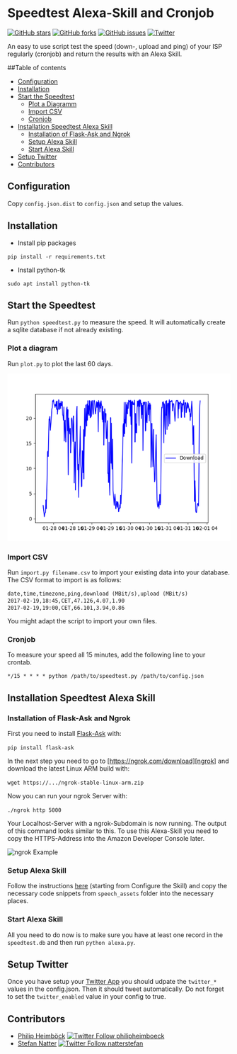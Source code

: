 # Speedtest Alexa-Skill and Cronjob

[![GitHub stars](https://img.shields.io/github/stars/philipheimboeck/speedtest.svg)](https://github.com/philipheimboeck/speedtes/stargazers)
[![GitHub forks](https://img.shields.io/github/forks/philipheimboeck/speedtest.svg)](https://github.com/philipheimboeck/speedtest/network)
[![GitHub issues](https://img.shields.io/github/issues/philipheimboeck/speedtest.svg)](https://github.com/philipheimboeck/speedtest/issues)
[![Twitter](https://img.shields.io/twitter/url/https/github.com/philipheimboeck/speedtest.svg?style=social)](https://twitter.com/intent/tweet?text=https://github.com/philipheimboeck/speedtest)

An easy to use script test the speed (down-, upload and ping) of your ISP regularly (cronjob) and return the results with an Alexa Skill.

##Table of contents

  * [Configuration](#configuration)
  * [Installation](#installation)
  * [Start the Speedtest](#start-the-speedtest)
    * [Plot a Diagramm](#plot-a-diagram)
    * [Import CSV](#import-csv)
    * [Cronjob](#cronjob)
  * [Installation Speedtest Alexa Skill](#installation-speedtest-alexa-skill)
    * [Installation of Flask-Ask and Ngrok](#installation-of-flask-ask-and-ngrok)
    * [Setup Alexa Skill](#setup-alexa-skill)
    * [Start Alexa Skill](#start-alexa-skill) 
  * [Setup Twitter](#setup-twitter)
  * [Contributors](#contributors)

## Configuration

Copy `config.json.dist` to `config.json` and setup the values.

## Installation

* Install pip packages

```
pip install -r requirements.txt
```

* Install python-tk

```
sudo apt install python-tk
```

## Start the Speedtest

Run `python speedtest.py` to measure the speed.
It will automatically create a sqlite database if not already existing.

### Plot a diagram

Run `plot.py` to plot the last 60 days.

![Example Plot](doc/images/example.png)

### Import CSV

Run `import.py filename.csv` to import your existing data into your database.
The CSV format to import is as follows:

```csv
date,time,timezone,ping,download (MBit/s),upload (MBit/s)
2017-02-19,18:45,CET,47.126,4.07,1.90
2017-02-19,19:00,CET,66.101,3.94,0.86
```

You might adapt the script to import your own files.

### Cronjob

To measure your speed all 15 minutes, add the following line to your crontab.

```
*/15 * * * * python /path/to/speedtest.py /path/to/config.json
```

## Installation Speedtest Alexa Skill

### Installation of Flask-Ask and Ngrok

First you need to install [Flask-Ask][flaskask] with:

`pip install flask-ask`

In the next step you need to go to [https://ngrok.com/download][ngrok] and download the latest Linux ARM build with:

`wget https://.../ngrok-stable-linux-arm.zip`

Now you can run your ngrok Server with:

`./ngrok http 5000`

Your Localhost-Server with a ngrok-Subdomain is now running. The output of this command looks similar to this. To use this Alexa-Skill you need to copy the HTTPS-Address into the Amazon Developer Console later.

![ngrok Example](http://i.imgur.com/G4ArV3V.png)

### Setup Alexa Skill

Follow the instructions [here][alexadocu] (starting from Configure the Skill) and copy the necessary code snippets from `speech_assets` folder into the necessary places.

### Start Alexa Skill

All you need to do now is to make sure you have at least one record in the `speedtest.db` and then run `python alexa.py`.

## Setup Twitter

Once you have setup your [Twitter App][twitterApp] you should udpate the `twitter_*` values in the config.json. Then it should tweet automatically. Do not forget to set the `twitter_enabled` value in your config to true.

## Contributors

- [Philip Heimböck][pheimboeck] [![Twitter Follow philipheimboeck](https://img.shields.io/twitter/follow/pheimboeck.svg?style=social&label=Follow)](https://twitter.com/pheimboeck)
- [Stefan Natter][natterstefan] [![Twitter Follow natterstefan](https://img.shields.io/twitter/follow/natterstefan.svg?style=social&label=Follow)](https://twitter.com/natterstefan)


[flaskask]: https://github.com/johnwheeler/flask-ask
[ngrok]: https://ngrok.com/download
[alexadocu]: https://developer.amazon.com/blogs/post/Tx14R0IYYGH3SKT/flask-ask-a-new-python-framework-for-rapid-alexa-skills-kit-development
[pheimboeck]: https://github.com/philipheimboeck
[natterstefan]: https://github.com/natterstefan
[twitterApp]: https://apps.twitter.com/
